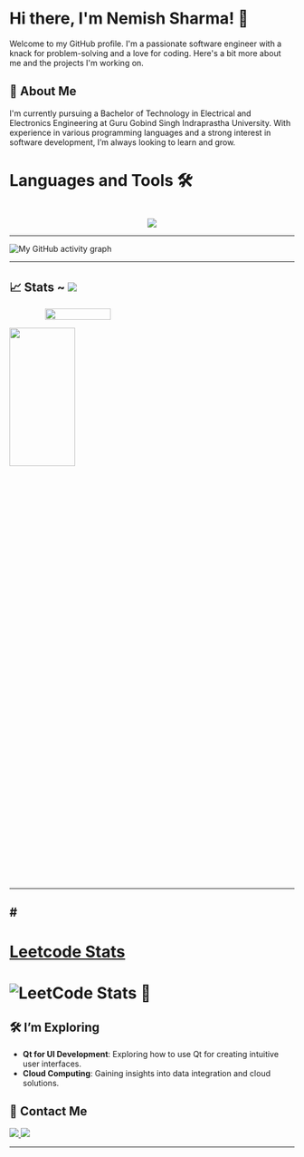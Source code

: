 
# Hi there, I'm Nemish Sharma! 👋

Welcome to my GitHub profile. I'm a passionate software engineer with a knack for problem-solving and a love for coding. Here's a bit more about me and the projects I'm working on.

## 🌟 About Me

I'm currently pursuing a Bachelor of Technology in Electrical and Electronics Engineering at Guru Gobind Singh Indraprastha University. With experience in various programming languages and a strong interest in software development, I’m always looking to learn and grow. 



# <h1>Languages and Tools 🛠<h1>
<p align="center">
  <a href="https://www.linkedin.com/in/nemish-sharma-a31b7821b/">
   <img src="https://skillicons.dev/icons?i=cpp,cmake,html,css,js,mongodb,react,pug,sass&perline=14"/>
  </a>
</p>


------

![My GitHub activity graph](https://github-readme-activity-graph.vercel.app/graph?username=NIKKU-29&theme=aqua)

------
## 📈 Stats ~ [![](https://visitcount.itsvg.in/api?id=codensity30&label=Profile%20Views&color=1&icon=0&pretty=true)](https://visitcount.itsvg.in)

<p align="center" style="display:flex;gap:50px">

  <img width="48%" height="25%" src="https://github-readme-stats.vercel.app/api?username=NIKKU-29&show_icons=true&theme=dark#gh-dark-mode-only" /> 
</p>
<p>
  <img width="48%"  height="25%" src="https://github-readme-streak-stats.herokuapp.com?user=NIKKU-29&theme=dark&border_radius=10&date_format=M%20j%5B%2C%20Y%5D" />
</p>

------


#<h1>[Leetcode Stats](https://leetcode.com/u/NIKKU29)<h1>
![LeetCode Stats 🤨](https://leetcard.jacoblin.cool/NIKKU29?ext=contest)
------

## 🛠️ I’m Exploring

- **Qt for UI Development**: Exploring how to use Qt for creating intuitive user interfaces.
- **Cloud Computing**: Gaining insights into data integration and cloud solutions.

## 📣 Contact Me
  <a href="https://www.linkedin.com/in/nemish-sharma-a31b7821b/">
   <img src="https://skillicons.dev/icons?i=linkedin&perline=14"/>
  </a>
   <a href="https://twitter.com/Nesh61839047">
   <img src="https://skillicons.dev/icons?i=twitter&perline=14"/>
  </a>



---
